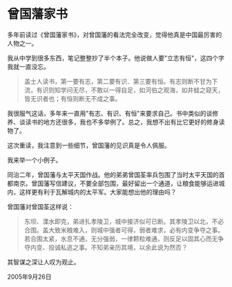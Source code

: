 # 曾国藩家书

多年前读过《曾国藩家书》，对曾国藩的看法完全改变，觉得他真是中国最厉害的人物之一。

我从中学到很多东西，笔记整整抄了半个本子。他说做人要"立志有恒"，这四个字我就一直没忘。

> 盖士人读书，第一要有志，第二要有识．第三要有恒。有志则断不甘为下流，有识则知学问无尽，不敢以一得自足，如河伯之观海，如井蛙之窥天，皆无识者也；有恒则断无不成之事。

我很服气这话，多年来一直用"有志、有识、有恒"来要求自己。书中类似的谈修养、谈读书的地方还很多，我也不多举例了。总之，我想不出有比它更好的修身读物了。

这次重读，我注意到一些细节，曾国藩的见识真是令人佩服。

我来举一个小例子。

同治二年，曾国藩与太平天国作战。他的弟弟曾国荃率兵包围了当时太平天国的首都南京。曾国藩写信建议，不要全部包围，最好留出一个通道，让粮食能够运进城内，这样更有利于瓦解城内的太平军。大家能想出他的理由吗？

曾国藩对曾国荃这样说：

> 东坝、溧水即克，弟进扎孝陵卫，城中接济似可已断。其孝陵卫以北，不必合围。盖大致米粮难入，则城中强者可得，弱者难求，必有内变争夺之事。若合围太紧，水息不通，无分强弱，一律颗粒难通，则反足以固其心而无争夺内变、投诚私逃之事。不知弟亲历其境，以余此说为然否？

其智谋之深让人叹为观止。

2005年9月26日
